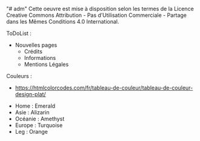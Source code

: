 "# adm"
Cette oeuvre est mise à disposition selon les termes de la Licence Creative Commons Attribution - Pas d’Utilisation Commerciale - Partage dans les Mêmes Conditions 4.0 International.


ToDoList :

- Nouvelles pages
    - Crédits
    - Informations
    - Mentions Légales

Couleurs :

- https://htmlcolorcodes.com/fr/tableau-de-couleur/tableau-de-couleur-design-plat/

* Home : Emerald
* Asie : Alizarin
* Océanie : Amethyst
* Europe : Turquoise
* Leg :  Orange